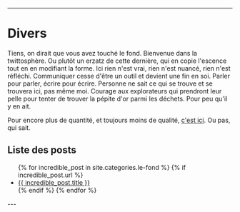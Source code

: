 
---
# Divers
Tiens, on dirait que vous avez touché le fond.
Bienvenue dans la twittosphère. Ou plutôt un erzatz de cette dernière, qui en copie l'escence tout en en modifiant la forme.
Ici rien n'est vrai, rien n'est nuancé, rien n'est réfléchi. Communiquer cesse d'être un outil et devient une fin en soi. Parler pour parler, écrire pour écrire.
Personne ne sait ce qui se trouve et se trouvera ici, pas même moi. Courage aux explorateurs qui prendront leur pelle pour tenter de trouver la pépite d'or parmi les déchets. Pour peu qu'il y en ait.

Pour encore plus de quantité, et toujours moins de qualité, [c'est ici](https://twitter.com/Mieppe_De_Pain). Ou pas, qui sait.

## Liste des posts
<ul>
  {% for incredible_post in site.categories.le-fond %}
    {% if incredible_post.url %}
        <li><a href="{{ site.baseurl }}/{{ incredible_post.url }}">{{ incredible_post.title }}</a></li>
    {% endif %}
  {% endfor %}
</ul>
--- 